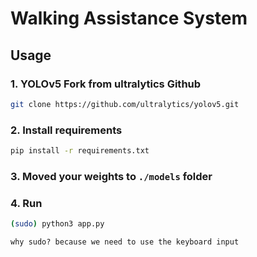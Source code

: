 # Walking Assistance System

## Usage

### 1. YOLOv5 Fork from ultralytics Github

```bash
git clone https://github.com/ultralytics/yolov5.git
```

### 2. Install requirements

```bash
pip install -r requirements.txt
```

### 3. Moved your weights to `./models` folder

### 4. Run

```bash
(sudo) python3 app.py
```

    why sudo? because we need to use the keyboard input
